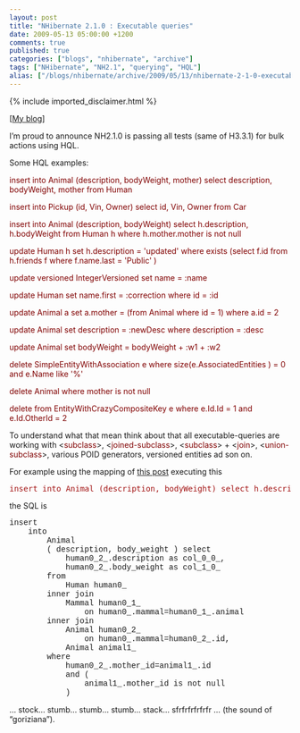 ```yaml
---
layout: post
title: "NHibernate 2.1.0 : Executable queries"
date: 2009-05-13 05:00:00 +1200
comments: true
published: true
categories: ["blogs", "nhibernate", "archive"]
tags: ["NHibernate", "NH2.1", "querying", "HQL"]
alias: ["/blogs/nhibernate/archive/2009/05/13/nhibernate-2-1-0-executable-queries.aspx"]
---
```

<!-- more -->
{% include imported_disclaimer.html %}
<p>[<a href="http://fabiomaulo.blogspot.com/">My blog</a>]</p>
<p>I&rsquo;m proud to announce NH2.1.0 is passing all tests (same of H3.3.1) for bulk actions using HQL.</p>
<p>Some HQL examples:</p>
<p><span style="color: #800000">insert into Animal (description, bodyWeight, mother) select description, bodyWeight, mother from Human</span></p>
<p><span style="color: #800000">insert into Pickup (id, Vin, Owner) select id, Vin, Owner from Car</span></p>
<p><span style="color: #800000">insert into Animal (description, bodyWeight) select h.description, h.bodyWeight from Human h where h.mother.mother is not null</span></p>
<p><span style="color: #800000">update Human h set h.description = 'updated' where exists (select f.id from h.friends f where f.name.last = 'Public' )</span></p>
<p><span style="color: #800000">update versioned IntegerVersioned set name = :name</span></p>
<p><span style="color: #800000">update Human set name.first = :correction where id = :id</span></p>
<p><span style="color: #800000">update Animal a set a.mother = (from Animal where id = 1) where a.id = 2</span></p>
<p><span style="color: #800000">update Animal set description = :newDesc where description = :desc</span></p>
<p><span style="color: #800000">update Animal set bodyWeight = bodyWeight + :w1 + :w2</span></p>
<p><span style="color: #800000">delete SimpleEntityWithAssociation e where size(e.AssociatedEntities ) = 0 and e.Name like '%'</span></p>
<p><span style="color: #800000">delete Animal where mother is not null</span></p>
<p><span style="color: #800000">delete from EntityWithCrazyCompositeKey e where e.Id.Id = 1 and e.Id.OtherId = 2</span></p>
<p>To understand what that mean think about that all executable-queries are working with &lt;<span style="color: #800000">subclass</span>&gt;, &lt;<span style="color: #800000">joined-subclass</span>&gt;, &lt;<span style="color: #800000">subclass</span>&gt; + &lt;<span style="color: #800000">join</span>&gt;, &lt;<span style="color: #800000">union-subclass</span>&gt;, various POID generators, versioned entities ad son on.</p>
<p>For example using the mapping of <a href="http://fabiomaulo.blogspot.com/2009/05/oh-beautiful-sql.html">this post</a> executing this</p>
<pre class="code"><span style="color: #a31515">insert into Animal (description, bodyWeight) select h.description, h.bodyWeight from Human h where h.mother.mother is not null</span></pre>
<p>the SQL is</p>
<p><span style="font-family: courier new">insert&nbsp; <br />&nbsp;&nbsp;&nbsp; into 
    <br />&nbsp;&nbsp;&nbsp;&nbsp;&nbsp;&nbsp;&nbsp; Animal 
    <br />&nbsp;&nbsp;&nbsp;&nbsp;&nbsp;&nbsp;&nbsp; ( description, body_weight ) select 
    <br />&nbsp;&nbsp;&nbsp;&nbsp;&nbsp;&nbsp;&nbsp;&nbsp;&nbsp;&nbsp;&nbsp; human0_2_.description as col_0_0_, 
    <br />&nbsp;&nbsp;&nbsp;&nbsp;&nbsp;&nbsp;&nbsp;&nbsp;&nbsp;&nbsp;&nbsp; human0_2_.body_weight as col_1_0_&nbsp; <br />&nbsp;&nbsp;&nbsp;&nbsp;&nbsp;&nbsp;&nbsp; from 
    <br />&nbsp;&nbsp;&nbsp;&nbsp;&nbsp;&nbsp;&nbsp;&nbsp;&nbsp;&nbsp;&nbsp; Human human0_&nbsp; <br />&nbsp;&nbsp;&nbsp;&nbsp;&nbsp;&nbsp;&nbsp; inner join 
    <br />&nbsp;&nbsp;&nbsp;&nbsp;&nbsp;&nbsp;&nbsp;&nbsp;&nbsp;&nbsp;&nbsp; Mammal human0_1_&nbsp; <br />&nbsp;&nbsp;&nbsp;&nbsp;&nbsp;&nbsp;&nbsp;&nbsp;&nbsp;&nbsp;&nbsp;&nbsp;&nbsp;&nbsp;&nbsp; on human0_.mammal=human0_1_.animal&nbsp; <br />&nbsp;&nbsp;&nbsp;&nbsp;&nbsp;&nbsp;&nbsp; inner join 
    <br />&nbsp;&nbsp;&nbsp;&nbsp;&nbsp;&nbsp;&nbsp;&nbsp;&nbsp;&nbsp;&nbsp; Animal human0_2_&nbsp; <br />&nbsp;&nbsp;&nbsp;&nbsp;&nbsp;&nbsp;&nbsp;&nbsp;&nbsp;&nbsp;&nbsp;&nbsp;&nbsp;&nbsp;&nbsp; on human0_.mammal=human0_2_.id, 
    <br />&nbsp;&nbsp;&nbsp;&nbsp;&nbsp;&nbsp;&nbsp;&nbsp;&nbsp;&nbsp;&nbsp; Animal animal1_&nbsp; <br />&nbsp;&nbsp;&nbsp;&nbsp;&nbsp;&nbsp;&nbsp; where 
    <br />&nbsp;&nbsp;&nbsp;&nbsp;&nbsp;&nbsp;&nbsp;&nbsp;&nbsp;&nbsp;&nbsp; human0_2_.mother_id=animal1_.id&nbsp; <br />&nbsp;&nbsp;&nbsp;&nbsp;&nbsp;&nbsp;&nbsp;&nbsp;&nbsp;&nbsp;&nbsp; and ( 
    <br />&nbsp;&nbsp;&nbsp;&nbsp;&nbsp;&nbsp;&nbsp;&nbsp;&nbsp;&nbsp;&nbsp;&nbsp;&nbsp;&nbsp;&nbsp; animal1_.mother_id is not null 
    <br />&nbsp;&nbsp;&nbsp;&nbsp;&nbsp;&nbsp;&nbsp;&nbsp;&nbsp;&nbsp;&nbsp; )</span></p>
<p>&hellip; stock&hellip; stumb&hellip; stumb&hellip; stumb&hellip; stack&hellip; sfrfrfrfrfrfr &hellip; (the sound of &ldquo;goriziana&rdquo;).</p>
